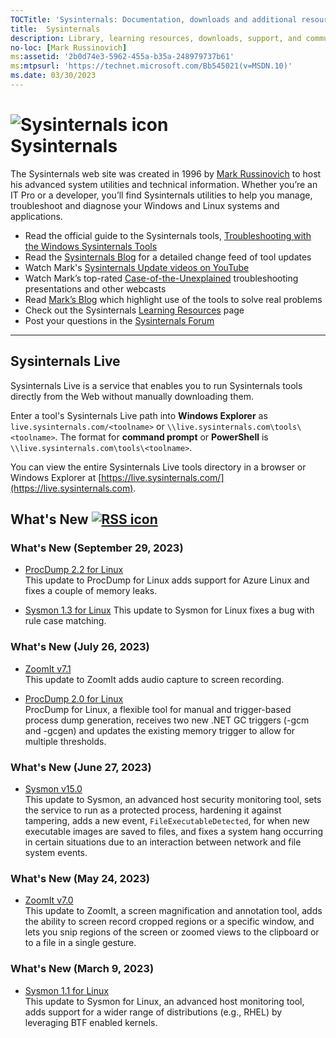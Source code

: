 ```yaml
---
TOCTitle: 'Sysinternals: Documentation, downloads and additional resources'
title:  Sysinternals
description: Library, learning resources, downloads, support, and community. Evaluate and find out how to install, deploy, and maintain Windows with Sysinternals utilities.
no-loc: [Mark Russinovich]
ms:assetid: '2b0d74e3-5962-455a-b35a-248979737b61'
ms:mtpsurl: 'https://technet.microsoft.com/Bb545021(v=MSDN.10)'
ms.date: 03/30/2023
---
```


# ![Sysinternals icon](media/index/Sysinternals.png)<br>Sysinternals
The Sysinternals web site was created in 1996 by [Mark Russinovich](https://blogs.technet.microsoft.com/markrussinovich/) to host his advanced system utilities and technical information. Whether you’re an IT Pro or a developer, you’ll find Sysinternals utilities to help you manage, troubleshoot and diagnose your Windows and Linux systems and applications.  
  -   Read the official guide to the Sysinternals tools, [Troubleshooting with the Windows Sysinternals Tools](~/resources/troubleshooting-book.md)
-   Read the [Sysinternals Blog](https://techcommunity.microsoft.com/t5/Sysinternals-Blog/bg-p/Sysinternals-Blog) for a detailed change feed of tool updates
-   Watch Mark's [Sysinternals Update videos on YouTube](https://www.youtube.com/playlist?list=PLhFhDWFYccZ_GvdJ11NZwaBAhwDCWmni_)
-   Watch Mark’s top-rated [Case-of-the-Unexplained](~/resources/webcasts.md) troubleshooting presentations and other webcasts
-   Read [Mark’s Blog](https://techcommunity.microsoft.com/t5/Windows-Blog-Archive/bg-p/Windows-Blog-Archive/label-name/Mark%20Russinovich) which highlight use of the tools to solve real problems
-   Check out the Sysinternals [Learning Resources](~/resources/index.md) page
-   Post your questions in the [Sysinternals Forum](https://aka.ms/sysint-forums)

---
## Sysinternals Live

Sysinternals Live is a service that enables you to run Sysinternals tools directly from the Web without manually downloading them.

Enter a tool's Sysinternals Live path into **Windows Explorer** as `live.sysinternals.com/<toolname>` or `\\live.sysinternals.com\tools\<toolname>`.
The format for **command prompt** or **PowerShell** is `\\live.sysinternals.com\tools\<toolname>`.

You can view the entire Sysinternals Live tools directory in a browser or Windows Explorer at [https://live.sysinternals.com/](https://live.sysinternals.com).

## What's New [![RSS icon](media/index/rss.gif)](https://techcommunity.microsoft.com/plugins/custom/microsoft/o365/custom-blog-rss?board=Sysinternals-Blog)

### What's New (September 29, 2023)

- [ProcDump 2.2 for Linux](https://github.com/Sysinternals/ProcDump-for-Linux/releases/tag/2.2)  
This update to ProcDump for Linux adds support for Azure Linux and fixes a couple of memory leaks.

- [Sysmon 1.3 for Linux](https://github.com/Sysinternals/SysmonForLinux/releases/tag/1.3.0.0)
This update to Sysmon for Linux fixes a bug with rule case matching.

### What's New (July 26, 2023)

- [ZoomIt v7.1](~/downloads/zoomit.md)  
This update to ZoomIt adds audio capture to screen recording.

- [ProcDump 2.0 for Linux](https://github.com/Sysinternals/ProcDump-for-Linux)  
ProcDump for Linux, a flexible tool for manual and trigger-based process dump generation, receives two new .NET GC triggers (-gcm and -gcgen) and updates the existing memory trigger to allow for multiple thresholds.

### What's New (June 27, 2023)

- [Sysmon v15.0](~/downloads/sysmon.md)  
This update to Sysmon, an advanced host security monitoring tool, sets the service to run as a protected process, hardening it against tampering, adds a new event, `FileExecutableDetected`, for when new executable images are saved to files, and fixes a system hang occurring in certain situations due to an interaction between network and file system events.

### What's New (May 24, 2023)

- [ZoomIt v7.0](~/downloads/zoomit.md)  
This update to ZoomIt, a screen magnification and annotation tool, adds the ability to screen record cropped regions or a specific window, and lets you snip regions of the screen or zoomed views to the clipboard or to a file in a single gesture.

### What's New (March 9, 2023)

- [Sysmon 1.1 for Linux](https://github.com/Sysinternals/SysmonForLinux)  
This update to Sysmon for Linux, an advanced host monitoring tool, adds support for a wider range of distributions (e.g., RHEL) by leveraging BTF enabled kernels.
